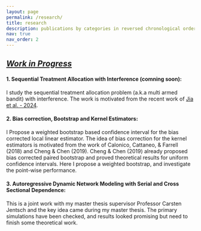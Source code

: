 ```yaml
---
layout: page
permalink: /research/
title: research
description: publications by categories in reversed chronological order. generated by jekyll-scholar.
nav: true
nav_order: 2
---
```



##  <ins>*Work in Progress*</ins>

#### 1. **Sequential Treatment Allocation with Interference** (comning soon): 
I study the sequential treatment allocation problem (a.k.a multi armed bandit) with interference. The work is motivated from the recent work of <a href="https://arxiv.org/abs/2402.01845" target="_blank">Jia et al. - 2024</a>.

#### 2. **Bias correction, Bootstrap and Kernel Estimators**: 
I Propose a weighted bootstrap based confidence interval for the bias corrected local linear estimator. The idea of bias correction for the kernel estimators is motivated from the work of Calonico, Cattaneo, & Farrell (2018) and Cheng & Chen (2019). Cheng & Chen (2019) already proposed bias corrected paired bootstrap and proved theoretical results for uniform confidence intervals. Here I propose a weighted bootstrap, and investigate the point-wise performance.

#### 3. **Autoregressive Dynamic Network Modeling with Serial and Cross Sectional Dependence**:
This is a joint work with my master thesis supervisor Professor Carsten Jentsch and the key idea came during my master thesis. The primary simulations have been checked, and results looked promising but need to finish some theoretical work. 

